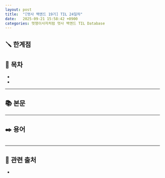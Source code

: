 ```yaml
---
layout: post
title:  "[멋사 백엔드 19기] TIL 24일차"
date:   2025-09-21 15:58:42 +0900
categories: 멋쟁이사자처럼 멋사 백엔드 TIL Database
---
```


<!--more-->

## 🪛 한계점



## 📂 목차
- []()
- []()

---

## 📚 본문



---

## ✒️ 용어

###### 

---

## 🔗 관련 출처
- []()
